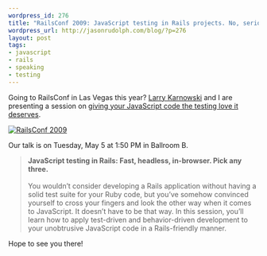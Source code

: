 ```yaml
---
wordpress_id: 276
title: "RailsConf 2009: JavaScript testing in Rails projects. No, seriously!"
wordpress_url: http://jasonrudolph.com/blog/?p=276
layout: post
tags:
- javascript
- rails
- speaking
- testing
---
```

Going to RailsConf in Las Vegas this year?  [Larry Karnowski](http://tech.hickorywind.org/ "HickoryTech") and I are presenting a session on [giving your JavaScript code the testing love it deserves](http://en.oreilly.com/rails2009/public/schedule/detail/8013 "JavaScript Testing in Rails: Fast, Headless, In-Browser. Pick Any Three").

[![RailsConf 2009](http://jasonrudolph.com/resources/200903-railsconf-2009.png)
](http://en.oreilly.com/rails2009/public/schedule/detail/8013 "JavaScript Testing in Rails: Fast, Headless, In-Browser. Pick Any Three -- RailsConf 2009 - O'Reilly Conferences, May 04 - 07, 2009, Las Vegas, NV")

Our talk is on Tuesday, May 5 at 1:50 PM in Ballroom B.  

> **JavaScript testing in Rails: Fast, headless, in-browser. Pick any three.**<br/><br/>
> You wouldn’t consider developing a Rails application without having a solid test suite for your Ruby code, but you’ve somehow convinced yourself to cross your fingers and look the other way when it comes to JavaScript. It doesn’t have to be that way. In this session, you’ll learn how to apply test-driven and behavior-driven development to your unobtrusive JavaScript code in a Rails-friendly manner.

Hope to see you there!
